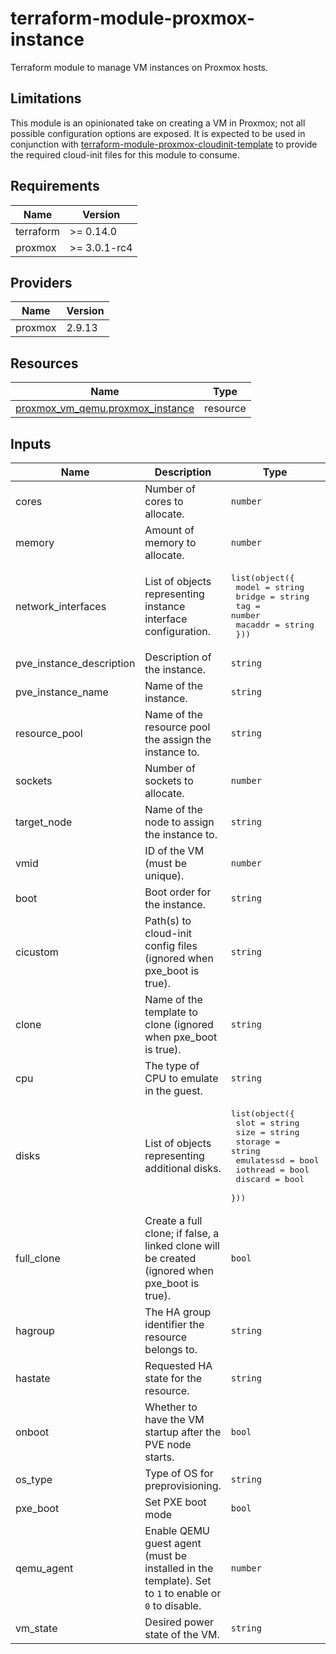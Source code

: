 # terraform-module-proxmox-instance

Terraform module to manage VM instances on Proxmox hosts.

## Limitations

This module is an opinionated take on creating a VM in Proxmox; not all possible configuration options are exposed. It is expected to be used in conjunction with [terraform-module-proxmox-cloudinit-template](https://github.com/glitchcrab/terraform-module-proxmox-cloudinit-template) to provide the required cloud-init files for this module to consume.

<!-- BEGIN_TF_DOCS -->
## Requirements

| Name | Version |
|------|---------|
| terraform | >= 0.14.0 |
| proxmox | >= 3.0.1-rc4 |

## Providers

| Name | Version |
|------|---------|
| proxmox | 2.9.13 |

## Resources

| Name | Type |
|------|------|
| [proxmox_vm_qemu.proxmox_instance](https://registry.terraform.io/providers/Telmate/proxmox/latest/docs/resources/vm_qemu) | resource |

## Inputs

| Name | Description | Type | Required |
|------|-------------|------|:--------:|
| cores | Number of cores to allocate. | `number` | yes |
| memory | Amount of memory to allocate. | `number` | yes |
| network_interfaces | List of objects representing instance interface configuration. | <pre>list(object({<br>    model   = string<br>    bridge  = string<br>    tag     = number<br>    macaddr = string<br>  }))</pre> | yes |
| pve_instance_description | Description of the instance. | `string` | yes |
| pve_instance_name | Name of the instance. | `string` | yes |
| resource_pool | Name of the resource pool the assign the instance to. | `string` | yes |
| sockets | Number of sockets to allocate. | `number` | yes |
| target_node | Name of the node to assign the instance to. | `string` | yes |
| vmid | ID of the VM (must be unique). | `number` | yes |
| boot | Boot order for the instance. | `string` | no |
| cicustom | Path(s) to cloud-init config files (ignored when pxe_boot is true). | `string` | no |
| clone | Name of the template to clone (ignored when pxe_boot is true). | `string` | no |
| cpu | The type of CPU to emulate in the guest. | `string` | no |
| disks | List of objects representing additional disks. | <pre>list(object({<br>    slot       = string<br>    size       = string<br>    storage    = string<br>    emulatessd = bool<br>    iothread   = bool<br>    discard    = bool<br>  }))</pre> | no |
| full_clone | Create a full clone; if false, a linked clone will be created (ignored when pxe_boot is true). | `bool` | no |
| hagroup | The HA group identifier the resource belongs to. | `string` | no |
| hastate | Requested HA state for the resource. | `string` | no |
| onboot | Whether to have the VM startup after the PVE node starts. | `bool` | no |
| os_type | Type of OS for preprovisioning. | `string` | no |
| pxe_boot | Set PXE boot mode | `bool` | no |
| qemu_agent | Enable QEMU guest agent (must be installed in the template). Set to `1` to enable or `0` to disable. | `number` | no |
| vm_state | Desired power state of the VM. | `string` | no |
<!-- END_TF_DOCS -->
